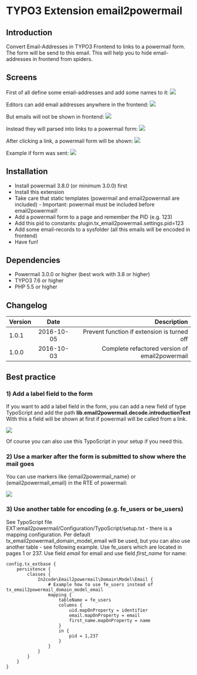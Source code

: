 # TYPO3 Extension email2powermail

## Introduction

Convert Email-Addresses in TYPO3 Frontend to links to a powermail form. The form will be send to this email.
This will help you to hide email-addresses in frontend from spiders.

## Screens

First of all define some email-addresses and add some names to it:
<img src="https://box.everhelper.me/attachment/595878/84725fb7-0b3e-4c40-b52e-29d7620777bb/262407-iWRZKXYzDd9pS5gh/screen.png" />

Editors can add email addresses anywhere in the frontend:
<img src="https://box.everhelper.me/attachment/595867/84725fb7-0b3e-4c40-b52e-29d7620777bb/262407-L1fE5LVYpJFYYmDg/screen.png" />

But emails will not be shown in frontend:
<img src="https://box.everhelper.me/attachment/595868/84725fb7-0b3e-4c40-b52e-29d7620777bb/262407-GBBva1Qs3n0sJVsm/screen.png" />

Instead they will parsed into links to a powermail form:
<img src="https://box.everhelper.me/attachment/595869/84725fb7-0b3e-4c40-b52e-29d7620777bb/262407-5vJ1ulSnfJu5Mx3W/screen.png" />

After clicking a link, a powermail form will be shown:
<img src="https://box.everhelper.me/attachment/595870/84725fb7-0b3e-4c40-b52e-29d7620777bb/262407-BKYtdeLxMs6Twkhq/screen.png" />

Example if form was sent:
<img src="https://box.everhelper.me/attachment/595871/84725fb7-0b3e-4c40-b52e-29d7620777bb/262407-NlwY3RJGnnBU4XDZ/screen.png" />

## Installation

* Install powermail 3.8.0 (or minimum 3.0.0) first
* Install this extension
* Take care that static templates (powermail and email2powermail are included) - Important: powermail must be included before email2powermail!
* Add a powermail form to a page and remember the PID (e.g. 123)
* Add this pid to constants: plugin.tx_email2powermail.settings.pid=123
* Add some email-records to a sysfolder (all this emails will be encoded in frontend)
* Have fun!

## Dependencies

* Powermail 3.0.0 or higher (best work with 3.8 or higher)
* TYPO3 7.6 or higher
* PHP 5.5 or higher

## Changelog

| Version    | Date       | Description                                          |
| ---------- |:----------:| ----------------------------------------------------:|
| 1.0.1      | 2016-10-05 | Prevent function if extension is turned off          |
| 1.0.0      | 2016-10-03 | Complete refactored version of email2powermail       |

## Best practice

### 1) Add a label field to the form

If you want to add a label field in the form, you can add a new field of type TypoScript and add the path **lib.email2powermail.decode.introductionText**
With this a field will be shown at first if powermail will be called from a link.

<img src="https://box.everhelper.me/attachment/595880/84725fb7-0b3e-4c40-b52e-29d7620777bb/262407-hhA2gwdy361MJ8og/screen.png" />

Of course you can also use this TypoScript in your setup if you need this.

### 2) Use a marker after the form is submitted to show where the mail goes

You can use markers like {email2powermail_name} or {email2powermail_email} in the RTE of powermail:

<img src="https://box.everhelper.me/attachment/595881/84725fb7-0b3e-4c40-b52e-29d7620777bb/262407-iHWFfwAInNcHicB8/screen.png" />

### 3) Use another table for encoding (e.g. fe_users or be_users)

See TypoScript file EXT:email2powermail/Configuration/TypoScript/setup.txt - there is a mapping configuration. Per default
tx_email2powermail_domain_model_email will be used, but you can also use another table - see following example.
Use fe_users which are located in pages 1 or 237. Use field *email* for email and use field *first_name* for name:

```
config.tx_extbase {
	persistence {
		classes {
			In2code\Email2powermail\Domain\Model\Email {
				# Example how to use fe_users instead of tx_email2powermail_domain_model_email
				mapping {
					tableName = fe_users
					columns {
						uid.mapOnProperty = identifier
						email.mapOnProperty = email
						first_name.mapOnProperty = name
					}
					in {
						pid = 1,237
					}
				}
			}
		}
	}
}
```
